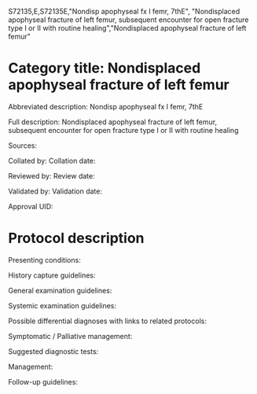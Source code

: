 S72135,E,S72135E,"Nondisp apophyseal fx l femr, 7thE", "Nondisplaced apophyseal fracture of left femur, subsequent encounter for open fracture type I or II with routine healing","Nondisplaced apophyseal fracture of left femur"
# Category title: Nondisplaced apophyseal fracture of left femur

Abbreviated description: Nondisp apophyseal fx l femr, 7thE

Full description: Nondisplaced apophyseal fracture of left femur, subsequent encounter for open fracture type I or II with routine healing

Sources:

Collated by:
Collation date:

Reviewed by:
Review date:

Validated by:
Validation date:

Approval UID:

# Protocol description

Presenting conditions:

History capture guidelines:

General examination guidelines:

Systemic examination guidelines:

Possible differential diagnoses with links to related protocols:

Symptomatic / Palliative management:

Suggested diagnostic tests:

Management:

Follow-up guidelines:
